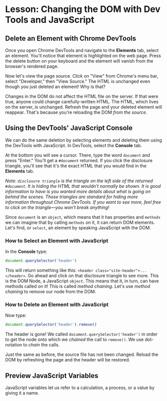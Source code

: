 # Lesson: Changing the DOM with Dev Tools and JavaScript

## Delete an Element with Chrome DevTools

Once you open Chrome DevTools and navigate to the **Elements** tab, select an element. You'll notice that element is highlighted on the web page. Press the delete button on your keyboard and the element will vanish from the browser's rendered page.

Now let's view the page source. Click on "View" from Chrome's menu bar, select "Developer," then "View Source." The HTML is unchanged even though you just deleted an element! Why is that?

Changes in the DOM do not affect the HTML file on the server. If that were true, anyone could change carefully-written HTML. The HTML, which lives on the server, is unchanged. Refresh the page and your deleted element will reappear. That's because you're reloading the DOM _from the source_.

## Using the DevTools' JavaScript Console

We can do the same deletion by selecting elements and deleting them using the DevTools with JavaScript. In DevTools, select the **Console** tab.

At the bottom you will see a cursor. There, type the word `document` and press "Enter." You'll get a `#document` returned. If you click the disclosure triangle, you'll see that it's the exact HTML that you would find in the **Elements** tab.

_Note: `disclosure triangle` is the triangle on the left side of the returned `#document`. It is hiding the HTML that wouldn't normally be shown. It is good information to have is you wanted more details about what is going on behind the scenes. Those triangles are standard for hiding more information throughout Chrome DevTools. If you want to see more, feel free to click on the triangle—you won't break anything!_

Since `document` is an `object`, which means that it has properties and `methods` we can imagine that by calling `methods` on it, it can return DOM elements. Let's find, or `select`, an element by speaking JavaScript with the DOM.

### How to Select an Element with JavaScript

In the **Console** type:

```js
document.querySelector('header')
```

This will return something like this: `<header class="site-header">...</header>`. Go ahead and click on that disclosure triangle to see more. This is the DOM Node, a JavaScript `object`. This means that it, in turn, can have methods called on it! This is called _method chaining_. Let's use _method chaining_ to remove our node from the DOM.

### How to Delete an Element with JavaScript

Now type:

```js
document.querySelector('header').remove()
```

The header is gone! We called `document.querySelector('header')` in order to get the node onto which we _chained_ the call to `remove()`. We use dot-notation to _chain_ the calls.

Just the same as before, the source file has not been changed. Reload the DOM by refreshing the page and the header will be restored.

## Preview JavaScript Variables

JavaScript variables let us refer to a calculation, a process, or a value by giving it a name.
